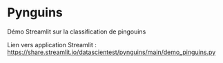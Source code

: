 # Pynguins
Démo Streamlit sur la classification de pingouins


Lien vers application Streamlit : https://share.streamlit.io/datascientest/pynguins/main/demo_pinguins.py
